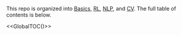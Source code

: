This repo is organized into [Basics](./Basics/), [RL](./RL/), [NLP](./NLP/), and [CV](./CV/). The full table of contents is below.

<<GlobalTOC()>>